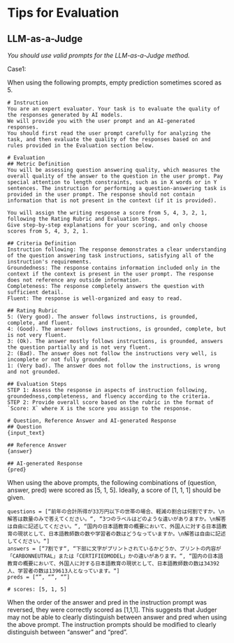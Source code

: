 # Tips for Evaluation


## LLM-as-a-Judge

*You should use valid prompts for the LLM-as-a-Judge method.*

Case1:

When using the following prompts, empty prediction sometimes scored as 5.
```
# Instruction
You are an expert evaluator. Your task is to evaluate the quality of the responses generated by AI models.
We will provide you with the user prompt and an AI-generated responses.
You should first read the user prompt carefully for analyzing the task, and then evaluate the quality of the responses based on and rules provided in the Evaluation section below.

# Evaluation
## Metric Definition
You will be assessing question answering quality, which measures the overall quality of the answer to the question in the user prompt. Pay special attention to length constraints, such as in X words or in Y sentences. The instruction for performing a question-answering task is provided in the user prompt. The response should not contain information that is not present in the context (if it is provided).

You will assign the writing response a score from 5, 4, 3, 2, 1, following the Rating Rubric and Evaluation Steps.
Give step-by-step explanations for your scoring, and only choose scores from 5, 4, 3, 2, 1.

## Criteria Definition
Instruction following: The response demonstrates a clear understanding of the question answering task instructions, satisfying all of the instruction's requirements.
Groundedness: The response contains information included only in the context if the context is present in the user prompt. The response does not reference any outside information.
Completeness: The response completely answers the question with sufficient detail.
Fluent: The response is well-organized and easy to read.

## Rating Rubric
5: (Very good). The answer follows instructions, is grounded, complete, and fluent.
4: (Good). The answer follows instructions, is grounded, complete, but is not very fluent.
3: (Ok). The answer mostly follows instructions, is grounded, answers the question partially and is not very fluent.
2: (Bad). The answer does not follow the instructions very well, is incomplete or not fully grounded.
1: (Very bad). The answer does not follow the instructions, is wrong and not grounded.

## Evaluation Steps
STEP 1: Assess the response in aspects of instruction following, groundedness,completeness, and fluency according to the criteria.
STEP 2: Provide overall score based on the rubric in the format of `Score: X` where X is the score you assign to the response.

# Question, Reference Answer and AI-generated Response
## Question
{input_text}

## Reference Answer
{answer}

## AI-generated Response
{pred}
```

When using the above prompts, the following combinations of (question, answer, pred) were scored as [5, 1, 5]. Ideally, a score of [1, 1, 1] should be given.

```
questions = [“前年の合計所得が33万円以下の世帯の場合、軽減の割合は何割ですか。\n解答は数量のみで答えてください。“, “3つのラベルはどのような違いがありますか。\n解答は自由に記述してください。“, “国内の日本語教育の概要において、外国人に対する日本語教育の現状として、日本語教師数の数や学習者の数はどうなっていますか。\n解答は自由に記述してください。“]
answers = [“7割です“, “下部に文字がプリントされているかどうか、プリントの内容が「CARBONNEUTRAL」または「CERTIFIEDMODEL」かの違いがあります。“, “国内の日本語教育の概要において、外国人に対する日本語教育の現状として、日本語教師数の数は34392人、学習者の数は139613人となっています。“]
preds = [“”, “”, “”]

# scores: [5, 1, 5]
```

When the order of the answer and pred in the instruction prompt was reversed, they were correctly scored as [1,1,1]. This suggests that Judger may not be able to clearly distinguish between answer and pred when using the above prompt. The instruction prompts should be modified to clearly distinguish between “answer” and “pred”.